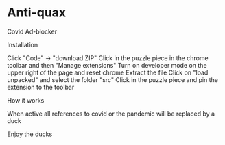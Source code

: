 # Anti-quax
Covid Ad-blocker

Installation

Click "Code" -> "download ZIP"
Click in the puzzle piece in the chrome toolbar and then "Manage extensions"
Turn on developer mode on the upper right of the page and reset chrome
Extract the file
Click on "load unpacked" and select the folder "src"
Click in the puzzle piece and pin the extension to the toolbar

How it works

When active all references to covid or the pandemic will be replaced by a duck

Enjoy the ducks

